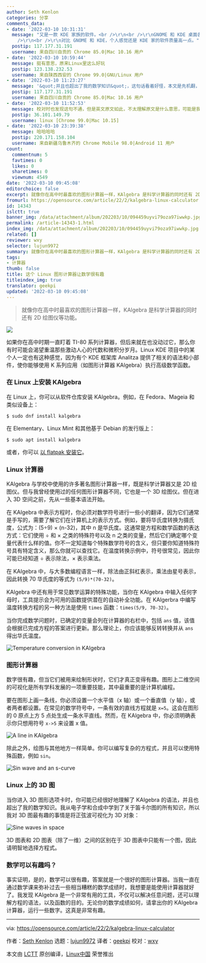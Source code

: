 ```yaml
---
author: Seth Kenlon
categories: 分享
comments_data:
- date: '2022-03-10 10:31:31'
  message: "又是一款 KDE 家族的软件。<br />\r\n<br />\r\nGNOME 和 KDE 桌面各类软件非常全，虽然量多，但优质的很少 (或者说很多类型的软件只提供了基础的功能，比如浏览器)，不过也一致化了操作体验。<br
    />\r\n<br />\r\n对比 GNOME 和 KDE，个人感觉还是 KDE 家的软件质量高一点。"
  postip: 117.177.31.191
  username: 来自四川自贡的 Chrome 85.0|Mac 10.16 用户
- date: '2022-03-10 10:59:44'
  message: 挺有意思，原来Linux里这么好玩
  postip: 123.138.232.53
  username: 来自陕西西安的 Chrome 99.0|GNU/Linux 用户
- date: '2022-03-10 11:23:27'
  message: '&quot;并且也超出了我的数学知识&quot;，这句话看着好怪，本文是先机翻，再人工粗略校一遍吗？'
  postip: 117.177.31.191
  username: 来自四川自贡的 Chrome 85.0|Mac 10.16 用户
- date: '2022-03-10 11:52:53'
  message: 校对时也发现这句不通，但是英文原文如此，不太理解原文是什么意思，可能是我英文水平不够吧，也有可能是我数学知识不够。
  postip: 36.101.149.79
  username: linux [Chrome 99.0|Mac 10.15]
- date: '2022-03-10 23:39:38'
  message: 哈哈哈哈
  postip: 220.171.158.104
  username: 来自新疆乌鲁木齐的 Chrome Mobile 98.0|Android 11 用户
count:
  commentnum: 5
  favtimes: 0
  likes: 0
  sharetimes: 0
  viewnum: 4549
date: '2022-03-10 09:45:08'
editorchoice: false
excerpt: 就像你在高中时最喜欢的图形计算器一样，KAlgebra 是科学计算器的同时还有 2D 绘图仪等功能。
fromurl: https://opensource.com/article/22/2/kalgebra-linux-calculator
id: 14343
islctt: true
banner_img: /data/attachment/album/202203/10/094459uyvi79oza97iwwkp.jpg
permalink: /article-14343-1.html
index_img: /data/attachment/album/202203/10/094459uyvi79oza97iwwkp.jpg.thumb.jpg
related: []
reviewer: wxy
selector: lujun9972
summary: 就像你在高中时最喜欢的图形计算器一样，KAlgebra 是科学计算器的同时还有 2D 绘图仪等功能。
tags:
- 计算器
thumb: false
title: 这个 Linux 图形计算器让数学很有趣
titleindex_img: true
translator: geekpi
updated: '2022-03-10 09:45:08'
---
```



> 
> 就像你在高中时最喜欢的图形计算器一样，KAlgebra 是科学计算器的同时还有 2D 绘图仪等功能。
> 
> 
> 


![](/data/attachment/album/202203/10/094459uyvi79oza97iwwkp.jpg)


如果你在高中时期一直盯着 TI-80 系列计算器，但后来就在也没动过它，那么你有时可能会渴望重温那些激动人心的代数和微积分岁月。Linux KDE 项目中的某个人一定也有这种感觉，因为有个 KDE 框架库 Analitza 提供了相关的语法和小部件，使你能够使用 K 系列应用（如图形计算器 KAlgebra）执行高级数学函数。


### 在 Linux 上安装 KAlgebra


在 Linux 上，你可以从软件仓库安装 KAlgebra。例如，在 Fedora、Mageia 和类似设备上：



```
$ sudo dnf install kalgebra

```

在 Elementary、Linux Mint 和其他基于 Debian 的发行版上：



```
$ sudo apt install kalgebra

```

或者，你可以 [以 flatpak 安装它](https://opensource.com/article/21/11/install-flatpak-linux)。


### Linux 计算器


KAlgebra 与学校中使用的许多著名图形计算器一样，既是科学计算器又是 2D 绘图仪。但与我曾经使用过的任何图形计算器不同，它也是一个 3D 绘图仪。但在进入 3D 空间之前，先从一些基本语法开始。


在 KAlgebra 中表示方程时，你必须对数学符号进行一些小的翻译，因为它们通常是手写的，需要了解它们在计算机上的表示方式。例如，要将华氏度转换为摄氏度，公式为：(5÷9) × (n-32)，其中 n 是华氏度。这通常是方程和数学函数的表达方式：它们使用 ÷ 和 × 之类的特殊符号以及 n 之类的变量，然后它们确定哪个变量代表什么样的值。你不一定知道每个特殊数学符号的含义，但只要你知道特殊符号具有特定含义，那么你就可以查找它。在温度转换示例中，符号很常见，因此你可能已经知道 ÷ 表示除法，× 表示乘法。


在 KAlgebra 中，与大多数编程语言一样，除法由正斜杠表示，乘法由星号表示，因此转换 70 华氏度的等式为 `(5/9)*(70-32)`。


KAlgebra 中还有用于常见数学运算的特殊功能，当你在 KAlgebra 中输入任何字母时，工具提示会为可用的函数提供潜在的自动补全功能。在 KAlgerbra 中编写温度转换方程的另一种方法是使用 `times` 函数：`times(5/9, 70-32)`。


当你完成数学问题时，已确定的变量会列在计算器的右栏中，包括 `ans` 值，该值会根据已完成方程的答案进行更新。那么理论上，你应该能够反转转换并从 `ans` 得出华氏温度。


![Temperature conversion in KAlgebra](/data/attachment/album/202203/10/094509ohjjilz4ni0ajjgl.jpg "Temperature conversion in KAlgebra")


### 图形计算器


数字很有趣，但当它们被用来绘制形状时，它们才真正变得有趣。图形上二维空间的可视化是所有学科发展的一项重要技能，其中最重要的是计算机编程。


要在图形上画一条线，你必须设置一个水平值（x 轴）或一个垂直值（y 轴），或者两者都设置。在常见的数学符号中，一条有效的直线方程就是 `x=5`。这会在图形的 0 原点上方 5 点处生成一条水平直线。然而，在 KAlgebra 中，你必须明确表示你只想用符号 `x->5` 来设置 x 值。


![A line in KAlgebra](/data/attachment/album/202203/10/094509zoc0h0ocu10azoyb.jpg "A line in KAlgebra")


除此之外，绘图与其他地方一样简单。你可以编写复杂的方程式，并且可以使用特殊函数，例如 `sin`。


![Sin wave and an s-curve](/data/attachment/album/202203/10/094510yfa2l2ix6klaql3e.jpg "Sin wave and an s-curve")


### Linux 上的 3D 图


当你进入 3D 图形选项卡时，你可能已经很好地理解了 KAlgebra 的语法，并且也超出了我的数学知识。我从电子学和合成中学到了关于笛卡尔图的所有知识，所以我对 3D 图最有趣的事情是将正弦波可视化为 3D 对象：


![Sine waves in space](/data/attachment/album/202203/10/094510jey8cp9vspy0y000.jpg "Sine waves in space")


3D 图表和 2D 图表（除了一维）之间的区别在于 3D 图表中只能有一个图，因此请明智地选择方程式。


### 数学可以有趣吗？


事实证明，是的，数学可以很有趣，答案就是一个很好的图形计算器。当我一直在通过数学课来弥补过去一些相当糟糕的数学成绩时，我想要是能使用计算器就好了。我发现 KAlgebra 是一个非常有用的工具，不仅可以解决任意问题，还可以理解方程的语法，以及函数的目的。无论你的数学成绩如何，请拿出你的 KAlgebra 计算器，运行一些数字。这真是非常有趣。




---


via: <https://opensource.com/article/22/2/kalgebra-linux-calculator>


作者：[Seth Kenlon](https://opensource.com/users/seth) 选题：[lujun9972](https://github.com/lujun9972) 译者：[geekpi](https://github.com/geekpi) 校对：[wxy](https://github.com/wxy)


本文由 [LCTT](https://github.com/LCTT/TranslateProject) 原创编译，[Linux中国](https://linux.cn/) 荣誉推出